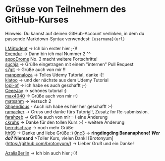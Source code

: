 
# Grüsse von Teilnehmern des GitHub-Kurses

Hinweis: Du kannst auf deinen GitHub-Account verlinken, in dem du passende Markdown-Syntax verwendest: `[username](url)`

[LMStudent](https://github.com/LMStudent) -> Ich bin erster hier ;-)!  
[Evendur](https://github.com/Evendur) -> Dann bin ich mal Nummer 2 ^^  
[appoDrome](https://github.com/appOdrome) No. 3 macht weitere Fortschritte!  
[suchja](https://github.com/suchja) -> Grüße eingetragen mit einem "internen" Pull Request  
[s7git](https://github.com/s7git) -> Grüße auch von mir !!  
[manpenaloza](https://github.com/manpenaloza) -> Tolles Udemy Tutorial, danke :)!  
[klatoo](https://github.com/klatoo) -> und der nächste aus dem Udemy Tutorial  
[lopi-of](https://github.com/lopi-of) -> ich habe es auch geschafft ;-)  
[CeeeJay](https://github.com/CeeeJay) -> schönes tutorial :)  
[max4040](https://github.com/max4040) -> Grüße auch von mir :-)  
[matsahm](https://github.com/matsahm) -> Versuch 2  
[Shpendicus](https://github.com/Shpendicus) - Auch ich habe es hier her geschafft :-)  
[ramacker](https://github.com/ramacker) -> Gruss und danke fürs Tutorial!, Zusatz for Re-submission.  
[farahzeb](https://github.com/farahzeb) -> Grüße auch von mir :-)  eine Änderung  
[ckruhs](https://github.com/ckruhs) -> Danke für den tollen Kurs :-) - weitere Änderung  
[berndschray](https://github.com/berndschray/) -> noch mehr Grüße   
[lth99](https://github.com/lth99) -> Danke und liebe Grüße :)
[0nc3](https://github.com/0nc3) -> **ringdingding Bananaphone!** ***Wer da?*** __Niemand__  >Toller Kurs, vielen Dank!
[Brotonyum] (https://github.com/brotonyum/) -> Lieber Gruß und ein Danke!

[AzaliaBerlin](https://github.com/AzaliaBerlin) -> Ich bin auch hier ;-)!  
